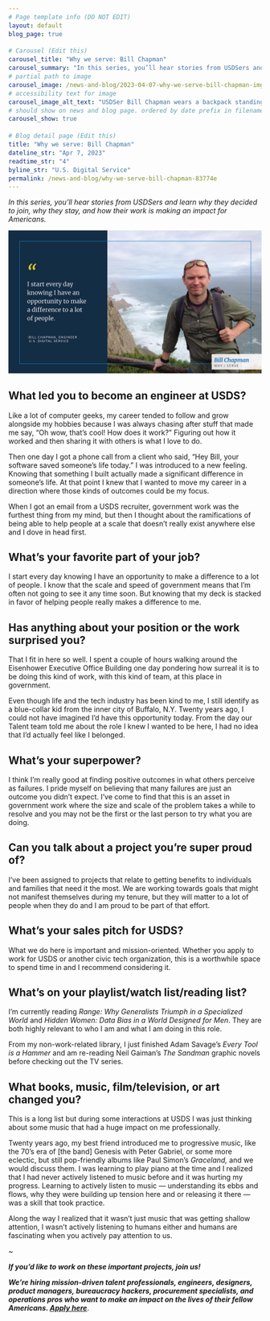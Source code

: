 ```yaml
---
# Page template info (DO NOT EDIT)
layout: default
blog_page: true

# Carousel (Edit this)
carousel_title: "Why we serve: Bill Chapman"
carousel_summary: "In this series, you’ll hear stories from USDSers and learn why they decided to join, why they stay, and how their work is making an impact for Americans."
# partial path to image
carousel_image: /news-and-blog/2023-04-07-why-we-serve-bill-chapman-img/carousel-why-we-serve-chapman.jpg
# accessibility text for image
carousel_image_alt_text: "USDSer Bill Chapman wears a backpack standing at a cliff overlook with crashing waves."
# should show on news and blog page. ordered by date prefix in filename
carousel_show: true

# Blog detail page (Edit this)
title: "Why we serve: Bill Chapman"
dateline_str: "Apr 7, 2023"
readtime_str: "4"
byline_str: "U.S. Digital Service"
permalink: /news-and-blog/why-we-serve-bill-chapman-83774e
---
```


_In this series, you’ll hear stories from USDSers and learn why they decided to join, why they stay, and how their work is making an impact for Americans._

![Text: I start every day knowing I have an opportunity to make a difference to a lot of people. — Bill Chapman, Engineer, U.S. Digital Service. Photo of man with sunglasses on his head on a cliffside overlooking a coast.](2023-04-07-why-we-serve-bill-chapman-img/V3U7OQ.png)

## What led you to become an engineer at USDS?

Like a lot of computer geeks, my career tended to follow and grow alongside my hobbies because I was always chasing
after stuff that made me say, “Oh wow, that’s cool! How does it work?” Figuring out how it worked and then sharing it
with others is what I love to do.

Then one day I got a phone call from a client who said, “Hey Bill, your software saved someone’s life today.” I was
introduced to a new feeling. Knowing that something I built actually made a significant difference in someone’s life. At that point I knew that I wanted to move my career in a direction where those kinds of outcomes could be my focus.

When I got an email from a USDS recruiter, government work was the furthest thing from my mind, but then I thought about the ramifications of being able to help people at a scale that doesn’t really exist anywhere else and I dove in head first.

## What’s your favorite part of your job?

I start every day knowing I have an opportunity to make a difference to a lot of people. I know that the scale and speed of government means that I’m often not going to see it any time soon. But knowing that my deck is stacked in favor of helping people really makes a difference to me.

## Has anything about your position or the work surprised you?

That I fit in here so well. I spent a couple of hours walking around the Eisenhower Executive Office Building one day
pondering how surreal it is to be doing this kind of work, with this kind of team, at this place in government.

Even though life and the tech industry has been kind to me, I still identify as a blue-collar kid from the inner city of Buffalo, N.Y. Twenty years ago, I could not have imagined I’d have this opportunity today. From the day our Talent team told me about the role I knew I wanted to be here, I had no idea that I’d actually feel like I belonged.

## What’s your superpower?

I think I’m really good at finding positive outcomes in what others perceive as failures. I pride myself on believing
that many failures are just an outcome you didn’t expect. I’ve come to find that this is an asset in government work
where the size and scale of the problem takes a while to resolve and you may not be the first or the last person to try
what you are doing.

## Can you talk about a project you’re super proud of?

I’ve been assigned to projects that relate to getting benefits to individuals and families that need it the most. We are working towards goals that might not manifest themselves during my tenure, but they will matter to a lot of people when they do and I am proud to be part of that effort.

## What’s your sales pitch for USDS?

What we do here is important and mission-oriented. Whether you apply to work for USDS or another civic tech
organization, this is a worthwhile space to spend time in and I recommend considering it.

## What’s on your playlist/watch list/reading list?

I’m currently reading _Range: Why Generalists Triumph in a Specialized World_ and _Hidden Women: Data Bias in a World
Designed for Men_. They are both highly relevant to who I am and what I am doing in this role.

From my non-work-related library, I just finished Adam Savage’s _Every Tool is a Hammer_ and am re-reading Neil
Gaiman’s _The Sandman_ graphic novels before checking out the TV series.

## What books, music, film/television, or art changed you?

This is a long list but during some interactions at USDS I was just thinking about some music that had a huge impact on
me professionally.

Twenty years ago, my best friend introduced me to progressive music, like the 70’s era of [the band] Genesis with Peter
Gabriel, or some more eclectic, but still pop-friendly albums like Paul Simon’s _Graceland,_ and we would discuss
them. I was learning to play piano at the time and I realized that I had never actively listened to music before and it
was hurting my progress. Learning to actively listen to music — understanding its ebbs and flows, why they were building up tension here and or releasing it there — was a skill that took practice.

Along the way I realized that it wasn’t just music that was getting shallow attention, I wasn’t actively listening to
humans either and humans are fascinating when you actively pay attention to us.

~

**_If you’d like to work on these important projects, join us!_**

_**We’re hiring mission-driven talent professionals, engineers, designers, product managers, bureaucracy hackers,
procurement specialists, and operations pros who want to make an impact on the lives of their fellow Americans. [Apply here](/apply)**_.
